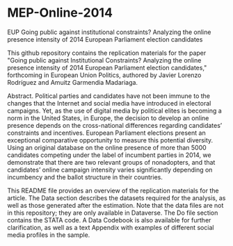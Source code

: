 # MEP-Online-2014
EUP Going public against institutional constraints?  Analyzing the online presence intensity of 2014 European Parliament election candidates

This github repository contains the replication materials for the paper "Going public against Institutional Constraints? 
Analyzing the online presence intensity of 2014 European Parliament election candidates," forthcoming in European Union Politics, 
authored by Javier Lorenzo Rodríguez and Amuitz Garmendia Madariaga.

Abstract. 
Political parties and candidates have not been immune to the changes that the Internet and social media have introduced in electoral campaigns. Yet, as the use of digital media by political elites is becoming a norm in the United States, in Europe, the decision to develop an online presence depends on the cross-national differences regarding candidates’ constraints and incentives. 
European Parliament elections present an exceptional comparative opportunity to measure this potential diversity. 
Using an original database on the online presence of more than 5000 candidates competing under the label of incumbent parties in 2014, we demonstrate that there are two relevant groups of nonadopters, and that candidates’ online campaign intensity varies significantly depending on incumbency and the ballot structure in their countries.

This README file provides an overview of the replication materials for the article. The Data section describes the datasets required for the analysis, as well as those generated after the estimation. Note that the data files are not in this repository; they are only available in Dataverse. The Do file section contains the STATA code. A Data Codebook is also available for further clarification, as well as a text Appendix with examples of different social media profiles in the sample. 

